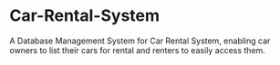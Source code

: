 # Car-Rental-System
A Database Management System for Car Rental System, enabling car owners to list their cars for rental and renters to easily access them.
